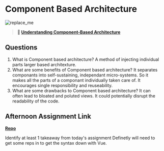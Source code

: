 # Component Based Architecture

![replace_me](https://codeworks.blob.core.windows.net/public/assets/img/illustrations/placeholder.svg)

> **📖 [Understanding Component-Based Architecture](https://codeworksacademy.com/fs-student-guide/resources/wk6/01-Component-Based-Architecture)**

## Questions

1. What is Component based architecture?
A method of injecting individual parts larger based architexture. 
2. What are some benefits of Component based architecture?
It separates componants into self-sustaining, independant micro-systems. So it makes all the parts of a componant individually taken care of. It encourages single responsibility and reuseability.
3. What are some drawbacks to Component based architecture?
It can often lead to bloated and poluted views. It could potentially disrupt the readability of the code.
## Afternoon Assignment Link

**[Repo](https://github.com/bcrossley712/vue-playground)**

Identify at least 1 takeaway from today's assignment
Definetly will need to get some reps in to get the syntax down with Vue.
